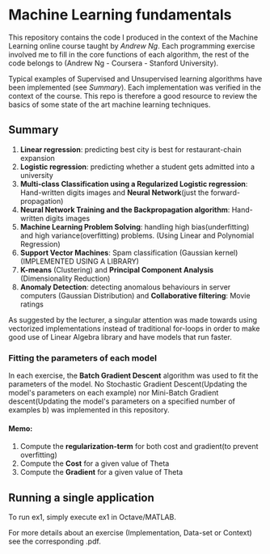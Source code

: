 # Machine Learning fundamentals

This repository contains the code I produced in the context of the Machine Learning online course taught by *Andrew Ng*.
Each programming exercise involved me to fill in the core functions of each algorithm, the rest of the code belongs to (Andrew Ng - Coursera - Stanford University).

Typical examples of Supervised and Unsupervised learning algorithms have been implemented (see *Summary*). Each implementation was verified in the context of the course. This repo is therefore a good resource to review the basics of some state of the art machine learning techniques.

## Summary

1. **Linear regression**: predicting best city is best for restaurant-chain expansion
2. **Logistic regression**: predicting whether a student gets admitted into a university
3. **Multi-class Classification using a Regularized Logistic regression**: Hand-written digits images and **Neural Network**(just the forward-propagation)
4. **Neural Network Training and the Backpropagation algorithm**: Hand-written digits images
5. **Machine Learning Problem Solving**: handling high bias(underfitting) and high variance(overfitting) problems. (Using Linear and Polynomial Regression)
6. **Support Vector Machines**: Spam classification (Gaussian kernel) (IMPLEMENTED USING A LIBRARY)
7. **K-means** (Clustering) and **Principal Component Analysis** (Dimensionality Reduction)
8. **Anomaly Detection**: detecting anomalous behaviours in server computers (Gaussian Distribution) and **Collaborative filtering**: Movie ratings

As suggested by the lecturer, a singular attention was made towards using vectorized implementations instead of traditional for-loops in order to make good use of Linear Algebra library and have models that run faster.

### Fitting the parameters of each model

In each exercise, the **Batch Gradient Descent** algorithm was used to fit the parameters of the model. No Stochastic Gradient Descent(Updating the model's parameters on each example) nor Mini-Batch Gradient descent(Updating the model's parameters on a specified number of examples b) was implemented in this repository.

#### Memo: 
1. Compute the **regularization-term** for both cost and gradient(to prevent overfitting)
2. Compute the **Cost** for a given value of Theta
3. Compute the **Gradient** for a given value of Theta


## Running a single application

To run ex1, simply execute ex1 in Octave/MATLAB.





For more details about an exercise (Implementation, Data-set or Context) see the corresponding .pdf.